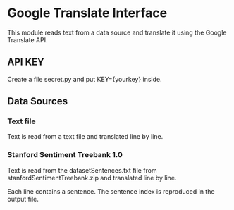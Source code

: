 # Google Translate Interface #

This module reads text from a data source and translate it
using the Google Translate API.

## API KEY ##
Create a file secret.py and put KEY={yourkey} inside.

## Data Sources ##

### Text file ###
Text is read from a text file and translated line by line.

### Stanford Sentiment Treebank 1.0 ###
Text is read from the datasetSentences.txt file from stanfordSentimentTreebank.zip and translated line by line.

Each line contains a sentence. The sentence index is reproduced in the output file.


